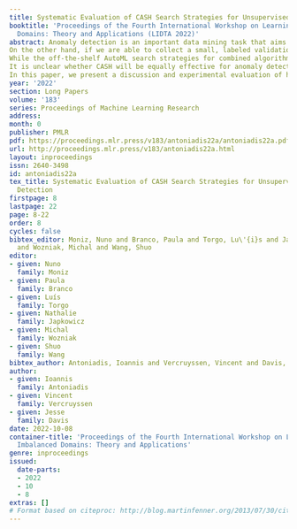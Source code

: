 ```yaml
---
title: Systematic Evaluation of CASH Search Strategies for Unsupervised Anomaly Detection
booktitle: 'Proceedings of the Fourth International Workshop on Learning with Imbalanced
  Domains: Theory and Applications (LIDTA 2022)'
abstract: Anomaly detection is an important data mining task that aims to detect abnormal examples in a dataset. Dozens of unsupervised algorithms have been developed for this task, each of which can be finely controlled via multiple hyperparameters. Therefore, choosing an algorithm that works well for a new dataset has traditionally been a time-consuming trial-and-error process. Moreover, any ground-truth labels to guide this process are hard to come by in real-world anomaly detection problems.
On the other hand, if we are able to collect a small, labeled validation set, we could leverage the AutoML paradigm to automate this model search.
While the off-the-shelf AutoML search strategies for combined algorithm selection and hyperparameter optimization (CASH) are effective for supervised classification and regression tasks, they require the availability of plenty of ground-truth labels and large validation sets.
It is unclear whether CASH will be equally effective for anomaly detection problems where the validation sets are typically small at best and not always representative of the test set at worst.
In this paper, we present a discussion and experimental evaluation of how the structure of the validation set, i.e., its size and label bias, impacts the performance of different CASH search strategies within the context of anomaly detection.
year: '2022'
section: Long Papers
volume: '183'
series: Proceedings of Machine Learning Research
address:
month: 0
publisher: PMLR
pdf: https://proceedings.mlr.press/v183/antoniadis22a/antoniadis22a.pdf
url: http://proceedings.mlr.press/v183/antoniadis22a.html
layout: inproceedings
issn: 2640-3498
id: antoniadis22a
tex_title: Systematic Evaluation of CASH Search Strategies for Unsupervised Anomaly
  Detection
firstpage: 8
lastpage: 22
page: 8-22
order: 8
cycles: false
bibtex_editor: Moniz, Nuno and Branco, Paula and Torgo, Lu\'{i}s and Japkowicz, Nathalie
  and Wozniak, Michal and Wang, Shuo
editor:
- given: Nuno
  family: Moniz
- given: Paula
  family: Branco
- given: Luís
  family: Torgo
- given: Nathalie
  family: Japkowicz
- given: Michal
  family: Wozniak
- given: Shuo
  family: Wang
bibtex_author: Antoniadis, Ioannis and Vercruyssen, Vincent and Davis, Jesse
author:
- given: Ioannis
  family: Antoniadis
- given: Vincent
  family: Vercruyssen
- given: Jesse
  family: Davis
date: 2022-10-08
container-title: 'Proceedings of the Fourth International Workshop on Learning with
  Imbalanced Domains: Theory and Applications'
genre: inproceedings
issued:
  date-parts:
  - 2022
  - 10
  - 8
extras: []
# Format based on citeproc: http://blog.martinfenner.org/2013/07/30/citeproc-yaml-for-bibliographies/
---
```

